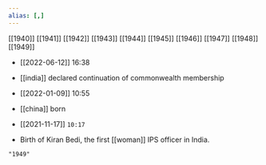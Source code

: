 ```yaml
---
alias: [,]
---
```

[[1940]] [[1941]] [[1942]] [[1943]] [[1944]] [[1945]] [[1946]] [[1947]] [[1948]] [[1949]]

- [[2022-06-12]] 16:38
- [[india]] declared continuation of commonwealth membership

- [[2022-01-09]] 10:55
- [[china]] born

- [[2021-11-17]] `10:17`
- Birth of Kiran Bedi, the first [[woman]] IPS officer in India.
```query
"1949"
```